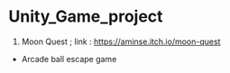 # Unity_Game_project

1. Moon Quest ; link : https://aminse.itch.io/moon-quest
- Arcade ball escape game
